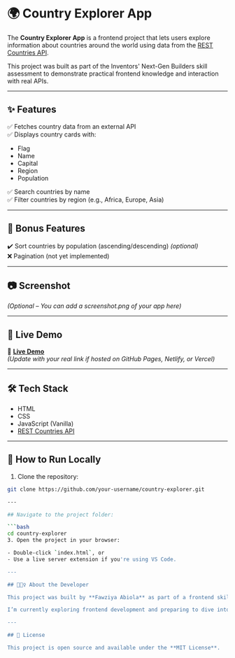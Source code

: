 # 🌍 Country Explorer App

The **Country Explorer App** is a frontend project that lets users explore information about countries around the world using data from the [REST Countries API](https://restcountries.com/).

This project was built as part of the Inventors' Next-Gen Builders skill assessment to demonstrate practical frontend knowledge and interaction with real APIs.

---

## ✨ Features

✅ Fetches country data from an external API  
✅ Displays country cards with:
- Flag
- Name
- Capital
- Region
- Population

✅ Search countries by name  
✅ Filter countries by region (e.g., Africa, Europe, Asia)

---

## 🌟 Bonus Features

✔️ Sort countries by population (ascending/descending) *(optional)*  
❌ Pagination (not yet implemented)

---

## 📷 Screenshot

*(Optional – You can add a screenshot.png of your app here)*

---

## 🚀 Live Demo

🔗 **[Live Demo](https://your-username.github.io/country-explorer/)**  
*(Update with your real link if hosted on GitHub Pages, Netlify, or Vercel)*

---

## 🛠️ Tech Stack

- HTML
- CSS
- JavaScript (Vanilla)
- [REST Countries API](https://restcountries.com/)

---

## 🧪 How to Run Locally

1. Clone the repository:
```bash
git clone https://github.com/your-username/country-explorer.git

---

## Navigate to the project folder:

```bash
cd country-explorer
3. Open the project in your browser:

- Double-click `index.html`, or  
- Use a live server extension if you're using VS Code.

---

## 🙋🏽‍♀️ About the Developer

This project was built by **Fawziya Abiola** as part of a frontend skill assessment and learning experience.

I’m currently exploring frontend development and preparing to dive into **DevOps** soon 🚀

---

## 📄 License

This project is open source and available under the **MIT License**.


